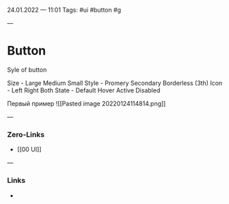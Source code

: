 24.01.2022 — 11:01
Tags: #ui #button #g 

—
# Button
Syle of button

Size - Large Medium Small
Style - Promery Secondary Borderless (3th)
Icon - Left Right Both
State - Default Hover Active Disabled


Первый пример
![[Pasted image 20220124114814.png]]

—
### Zero-Links
- [[00 UI]]

—
### Links
- 